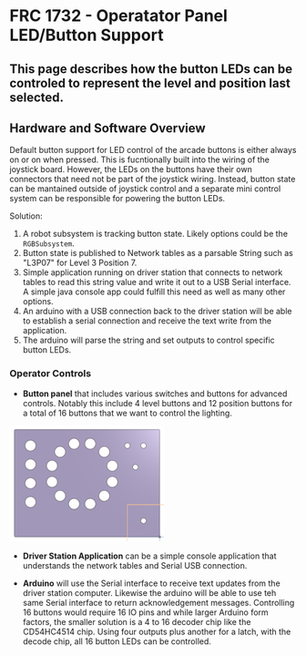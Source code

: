 # FRC 1732 - Operatator Panel LED/Button Support

This page describes how the button LEDs can be controled to represent the level and position last selected.
---
## Hardware and Software Overview

Default button support for LED control of the arcade buttons is either always on or on when pressed.  This is fucntionally built into the wiring of the joystick board.  However, the LEDs on the buttons have their own connectors that need not be part of the joystick wiring.  Instead, button state can be mantained outside of joystick control and a separate mini control system can be responsible for powering the button LEDs.
<p>
Solution:<p>

1. A robot subsystem is tracking button state. Likely options could be the `RGBSubsystem`.
1. Button state is published to Network tables as a parsable String such as "L3P07" for Level 3 Position 7.
1. Simple application running on driver station that connects to network tables to read this string value and write it out to a USB Serial interface. A simple java console app could fulfill this need as well as many other options.
1. An arduino with a USB connection back to the driver station will be able to establish a serial connection and receive the text write from the application.
1. The arduino will parse the string and set outputs to control specific button LEDs.

### Operator Controls
- **Button panel** that includes various switches and buttons for advanced controls.  Notably this include 4 level buttons and 12 position buttons for a total of 16 buttons that we want to control the lighting.

![My Image](images/operatorPanel.png)

- **Driver Station Application** can be a simple console application that understands the network tables and Serial USB connection.

- **Arduino** will use the Serial interface to receive text updates from the driver station computer.  Likewise the arduino will be able to use teh same Serial interface to return acknowledgement messages.  Controlling 16 buttons would require 16 IO pins and while larger Arduino form factors, the smaller solution is a 4 to 16 decoder chip like the CD54HC4514 chip.  Using four outputs plus another for a latch, with the decode chip, all 16 button LEDs can be controlled.
